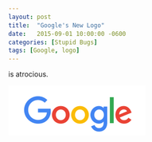 ```yaml
---
layout: post
title:  "Google's New Logo"
date:   2015-09-01 10:00:00 -0600
categories: [Stupid Bugs]
tags: [Google, logo]
---
```


is atrocious.

![pic](/assets/2015/09/new_google_logo.png)
